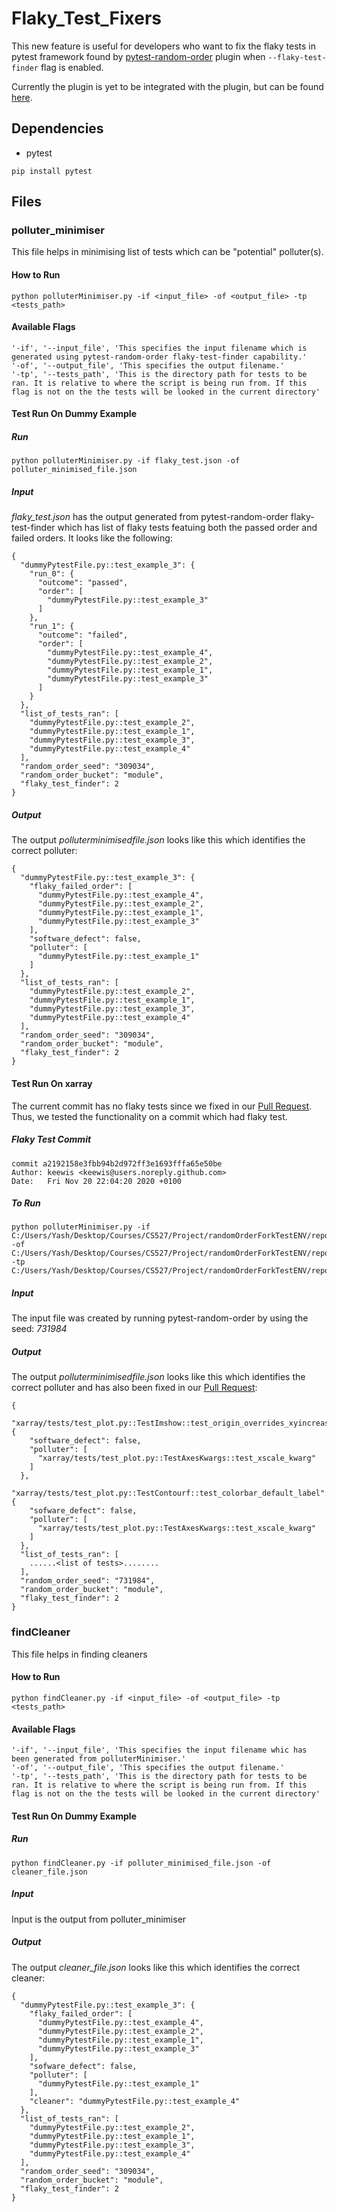 # Flaky_Test_Fixers

This new feature is useful for developers who want to fix the flaky tests in pytest framework found by [pytest-random-order](https://pypi.org/project/pytest-random-order/) plugin when `--flaky-test-finder` flag is enabled. 

Currently the plugin is yet to be integrated with the plugin, but can be found [here](https://github.com/yashsaboo/pytest-random-order/tree/add_flaky_test_finder).

## Dependencies

- pytest
```
pip install pytest
```

## Files

### polluter_minimiser
This file helps in minimising list of tests which can be "potential" polluter(s).

#### How to Run
```
python polluterMinimiser.py -if <input_file> -of <output_file> -tp <tests_path>
```

#### Available Flags
```
'-if', '--input_file', 'This specifies the input filename which is generated using pytest-random-order flaky-test-finder capability.'
'-of', '--output_file', 'This specifies the output filename.'
'-tp', '--tests_path', 'This is the directory path for tests to be ran. It is relative to where the script is being run from. If this flag is not on the the tests will be looked in the current directory'
```

#### Test Run On Dummy Example

##### Run
```
python polluterMinimiser.py -if flaky_test.json -of polluter_minimised_file.json
```

##### Input
*flaky_test.json* has the output generated from pytest-random-order flaky-test-finder which has list of flaky tests featuing both the passed order and failed orders. It looks like the following:
```
{
  "dummyPytestFile.py::test_example_3": {
    "run_0": {
      "outcome": "passed",
      "order": [
        "dummyPytestFile.py::test_example_3"
      ]
    },
    "run_1": {
      "outcome": "failed",
      "order": [
        "dummyPytestFile.py::test_example_4",
        "dummyPytestFile.py::test_example_2",
        "dummyPytestFile.py::test_example_1",
        "dummyPytestFile.py::test_example_3"
      ]
    }
  },
  "list_of_tests_ran": [
    "dummyPytestFile.py::test_example_2",
    "dummyPytestFile.py::test_example_1",
    "dummyPytestFile.py::test_example_3",
    "dummyPytestFile.py::test_example_4"
  ],
  "random_order_seed": "309034",
  "random_order_bucket": "module",
  "flaky_test_finder": 2
}
```

##### Output
The output *polluterminimisedfile.json* looks like this which identifies the correct polluter:
```
{
  "dummyPytestFile.py::test_example_3": {
    "flaky_failed_order": [
      "dummyPytestFile.py::test_example_4",
      "dummyPytestFile.py::test_example_2",
      "dummyPytestFile.py::test_example_1",
      "dummyPytestFile.py::test_example_3"
    ],
    "software_defect": false,
    "polluter": [
      "dummyPytestFile.py::test_example_1"
    ]
  },
  "list_of_tests_ran": [
    "dummyPytestFile.py::test_example_2",
    "dummyPytestFile.py::test_example_1",
    "dummyPytestFile.py::test_example_3",
    "dummyPytestFile.py::test_example_4"
  ],
  "random_order_seed": "309034",
  "random_order_bucket": "module",
  "flaky_test_finder": 2
}
```

#### Test Run On xarray
The current commit has no flaky tests since we fixed in our [Pull Request](https://github.com/pydata/xarray/pull/4600). Thus, we tested the functionality on a commit which had flaky test.
##### Flaky Test Commit
```
commit a2192158e3fbb94b2d972ff3e1693fffa65e50be       
Author: keewis <keewis@users.noreply.github.com>
Date:   Fri Nov 20 22:04:20 2020 +0100
```

##### To Run
```
python polluterMinimiser.py -if C:/Users/Yash/Desktop/Courses/CS527/Project/randomOrderForkTestENV/reposToTestPlugin/xarray/xarray/flaky_test.json -of C:/Users/Yash/Desktop/Courses/CS527/Project/randomOrderForkTestENV/reposToTestPlugin/xarray/xarray/polluter_minimised_file.json -tp C:/Users/Yash/Desktop/Courses/CS527/Project/randomOrderForkTestENV/reposToTestPlugin/xarray/
```

##### Input
The input file was created by running pytest-random-order by using the seed: *731984*

##### Output
The output *polluterminimisedfile.json* looks like this which identifies the correct polluter and has also been fixed in our [Pull Request](https://github.com/pydata/xarray/pull/4600):
```
{
  "xarray/tests/test_plot.py::TestImshow::test_origin_overrides_xyincrease": {
    "software_defect": false,
    "polluter": [
      "xarray/tests/test_plot.py::TestAxesKwargs::test_xscale_kwarg"
    ]
  },
  "xarray/tests/test_plot.py::TestContourf::test_colorbar_default_label": {
    "sofware_defect": false,
    "polluter": [
      "xarray/tests/test_plot.py::TestAxesKwargs::test_xscale_kwarg"
    ]
  },
  "list_of_tests_ran": [
    ......<list of tests>........
  ],
  "random_order_seed": "731984",
  "random_order_bucket": "module",
  "flaky_test_finder": 2
}
```

### findCleaner
This file helps in finding cleaners

#### How to Run
```
python findCleaner.py -if <input_file> -of <output_file> -tp <tests_path>
```

#### Available Flags
```
'-if', '--input_file', 'This specifies the input filename whic has been generated from polluterMinimiser.'
'-of', '--output_file', 'This specifies the output filename.'
'-tp', '--tests_path', 'This is the directory path for tests to be ran. It is relative to where the script is being run from. If this flag is not on the the tests will be looked in the current directory'
```

#### Test Run On Dummy Example

##### Run
```
python findCleaner.py -if polluter_minimised_file.json -of cleaner_file.json
```

##### Input
Input is the output from polluter_minimiser

##### Output
The output *cleaner_file.json* looks like this which identifies the correct cleaner:
```
{
  "dummyPytestFile.py::test_example_3": {
    "flaky_failed_order": [
      "dummyPytestFile.py::test_example_4",
      "dummyPytestFile.py::test_example_2",
      "dummyPytestFile.py::test_example_1",
      "dummyPytestFile.py::test_example_3"
    ],
    "sofware_defect": false,
    "polluter": [
      "dummyPytestFile.py::test_example_1"
    ],
    "cleaner": "dummyPytestFile.py::test_example_4"
  },
  "list_of_tests_ran": [
    "dummyPytestFile.py::test_example_2",
    "dummyPytestFile.py::test_example_1",
    "dummyPytestFile.py::test_example_3",
    "dummyPytestFile.py::test_example_4"
  ],
  "random_order_seed": "309034",
  "random_order_bucket": "module",
  "flaky_test_finder": 2
}
```
